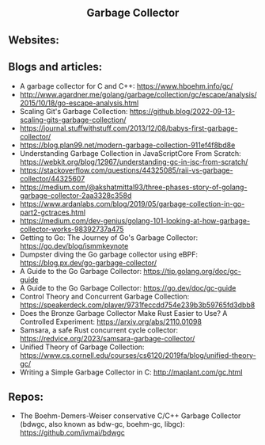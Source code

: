<h2 align="center">Garbage Collector</h2>

## Websites:

## Blogs and articles:

- A garbage collector for C and C++: https://www.hboehm.info/gc/
- http://www.agardner.me/golang/garbage/collection/gc/escape/analysis/2015/10/18/go-escape-analysis.html
- Scaling Git's Garbage Collection: https://github.blog/2022-09-13-scaling-gits-garbage-collection/
- https://journal.stuffwithstuff.com/2013/12/08/babys-first-garbage-collector/
- https://blog.plan99.net/modern-garbage-collection-911ef4f8bd8e
- Understanding Garbage Collection in JavaScriptCore From Scratch: https://webkit.org/blog/12967/understanding-gc-in-jsc-from-scratch/
- https://stackoverflow.com/questions/44325085/raii-vs-garbage-collector/44325607
- https://medium.com/@akshatmittal93/three-phases-story-of-golang-garbage-collector-2aa3328c358d
- https://www.ardanlabs.com/blog/2019/05/garbage-collection-in-go-part2-gctraces.html
- https://medium.com/dev-genius/golang-101-looking-at-how-garbage-collector-works-98392737a475
- Getting to Go: The Journey of Go's Garbage Collector: https://go.dev/blog/ismmkeynote
- Dumpster diving the Go garbage collector using eBPF: https://blog.px.dev/go-garbage-collector/
- A Guide to the Go Garbage Collector: https://tip.golang.org/doc/gc-guide
- A Guide to the Go Garbage Collector: https://go.dev/doc/gc-guide
- Control Theory and Concurrent Garbage Collection: https://speakerdeck.com/player/9731feccdd754e239b3b59765fd3dbb8
- Does the Bronze Garbage Collector Make Rust Easier to Use? A Controlled Experiment: https://arxiv.org/abs/2110.01098
- Samsara, a safe Rust concurrent cycle collector: https://redvice.org/2023/samsara-garbage-collector/
- Unified Theory of Garbage Collection: https://www.cs.cornell.edu/courses/cs6120/2019fa/blog/unified-theory-gc/
- Writing a Simple Garbage Collector in C: http://maplant.com/gc.html

## Repos:

- The Boehm-Demers-Weiser conservative C/C++ Garbage Collector (bdwgc, also known as bdw-gc, boehm-gc, libgc): https://github.com/ivmai/bdwgc
